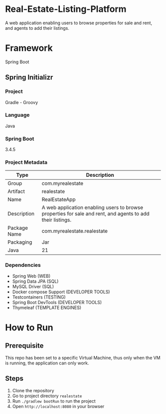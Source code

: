 # Real-Estate-Listing-Platform
A web application enabling users to browse properties for sale and rent, and agents to add their listings.

# Framework
Spring Boot

## Spring Initializr
### Project 
Gradle - Groovy

### Language
Java

### Spring Boot
3.4.5

### Project Metadata
| Type | Description |
| --- | --- |
| Group | com.myrealestate |
| Artifact | realestate |
| Name | RealEstateApp |
| Description | A web application enabling users to browse properties for sale and rent, and agents to add their listings. |
| Package Name | com.myrealestate.realestate |
| Packaging | Jar |
| Java | 21 |

### Dependencies
- Spring Web (WEB)
- Spring Data JPA (SQL)
- MySQL Driver (SQL)
- Docker compose Support (DEVELOPER TOOLS)
- Testcontainers (TESTING)
- Spring Boot DevTools (DEVELOPER TOOLS)
- Thymeleaf (TEMPLATE ENGINES)

# How to Run
## Prerequisite
This repo has been set to a specific Virtual Machine, thus only when the VM is running, the application can only work.

## Steps
1. Clone the repository
2. Go to project directory `realestate`
3. Run `./gradlew bootRun` to run the project
4. Open `http://localhost:8080` in your browser
